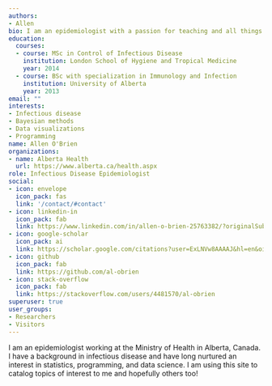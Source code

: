 ```yaml
---
authors:
- Allen
bio: I am an epidemiologist with a passion for teaching and all things data.
education:
  courses:
  - course: MSc in Control of Infectious Disease
    institution: London School of Hygiene and Tropical Medicine
    year: 2014
  - course: BSc with specialization in Immunology and Infection
    institution: University of Alberta
    year: 2013
email: ""
interests:
- Infectious disease
- Bayesian methods
- Data visualizations
- Programming
name: Allen O'Brien
organizations:
- name: Alberta Health
  url: https://www.alberta.ca/health.aspx
role: Infectious Disease Epidemiologist
social:
- icon: envelope
  icon_pack: fas
  link: '/contact/#contact'
- icon: linkedin-in
  icon_pack: fab
  link: https://www.linkedin.com/in/allen-o-brien-25763382/?originalSubdomain=ca
- icon: google-scholar
  icon_pack: ai
  link: https://scholar.google.com/citations?user=ExLNVw8AAAAJ&hl=en&oi=aoJ
- icon: github
  icon_pack: fab
  link: https://github.com/al-obrien
- icon: stack-overflow
  icon_pack: fab
  link: https://stackoverflow.com/users/4481570/al-obrien
superuser: true
user_groups:
- Researchers
- Visitors
---
```


I am an epidemiologist working at the Ministry of Health in Alberta, Canada. I have a background in infectious disease and have long nurtured an interest in statistics, programming, and data science. I am using this site to catalog topics of interest to me and hopefully others too!


